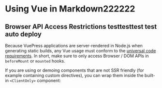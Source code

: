 # Using Vue in Markdown222222

## Browser API Access Restrictions testtesttest test auto deploy

Because VuePress applications are server-rendered in Node.js when generating static builds, any Vue usage must conform to the [universal code requirements](https://ssr.vuejs.org/en/universal.html). In short, make sure to only access Browser / DOM APIs in `beforeMount` or `mounted` hooks.

If you are using or demoing components that are not SSR friendly (for example containing custom directives), you can wrap them inside the built-in `<ClientOnly>` component:

##
<!--stackedit_data:
eyJoaXN0b3J5IjpbLTEwODkwMjY3XX0=
-->